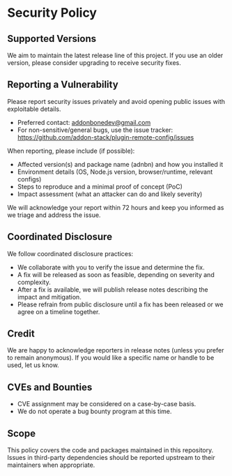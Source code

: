 # Security Policy

## Supported Versions

We aim to maintain the latest release line of this project. If you use an older version, please consider upgrading to receive security fixes.

## Reporting a Vulnerability

Please report security issues privately and avoid opening public issues with exploitable details.

- Preferred contact: addonbonedev@gmail.com
- For non-sensitive/general bugs, use the issue tracker: https://github.com/addon-stack/plugin-remote-config/issues

When reporting, please include (if possible):

- Affected version(s) and package name (adnbn) and how you installed it
- Environment details (OS, Node.js version, browser/runtime, relevant configs)
- Steps to reproduce and a minimal proof of concept (PoC)
- Impact assessment (what an attacker can do and likely severity)

We will acknowledge your report within 72 hours and keep you informed as we triage and address the issue.

## Coordinated Disclosure

We follow coordinated disclosure practices:

- We collaborate with you to verify the issue and determine the fix.
- A fix will be released as soon as feasible, depending on severity and complexity.
- After a fix is available, we will publish release notes describing the impact and mitigation.
- Please refrain from public disclosure until a fix has been released or we agree on a timeline together.

## Credit

We are happy to acknowledge reporters in release notes (unless you prefer to remain anonymous). If you would like a specific name or handle to be used, let us know.

## CVEs and Bounties

- CVE assignment may be considered on a case-by-case basis.
- We do not operate a bug bounty program at this time.

## Scope

This policy covers the code and packages maintained in this repository. Issues in third-party dependencies should be reported upstream to their maintainers when appropriate.
